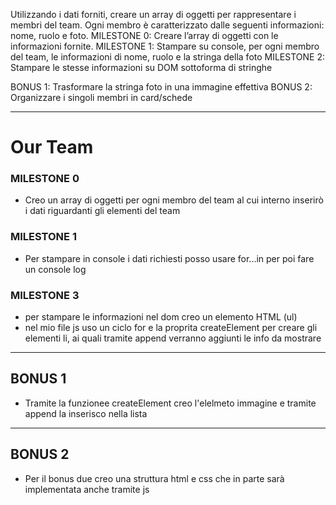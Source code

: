 Utilizzando i dati forniti, creare un array di oggetti per rappresentare i membri del team.
Ogni membro è caratterizzato dalle seguenti informazioni: nome, ruolo e foto.
MILESTONE 0:
Creare l’array di oggetti con le informazioni fornite.
MILESTONE 1:
Stampare su console, per ogni membro del team, le informazioni di nome, ruolo e la stringa della foto
MILESTONE 2:
Stampare le stesse informazioni su DOM sottoforma di stringhe

BONUS 1:
Trasformare la stringa foto in una immagine effettiva
BONUS 2:
Organizzare i singoli membri in card/schede

------------------------------------------------------------------------

# Our Team

### MILESTONE 0

- Creo un array di oggetti per ogni membro del team al cui interno inserirò i dati riguardanti gli elementi del team

### MILESTONE 1

- Per stampare in console i dati richiesti posso usare for...in
per poi fare un console log

### MILESTONE 3

- per stampare le informazioni nel dom creo un elemento HTML (ul)
- nel mio file js uso un ciclo for e la proprita createElement per creare gli elementi li, ai quali tramite append verranno aggiunti le info da mostrare 

---------------------------------------------------------------

## BONUS 1

- Tramite la funzionee createElement creo l'elelmeto immagine e tramite append la inserisco nella lista

---------------------------------------------------------------

## BONUS 2

- Per il bonus due creo una struttura html e css che in parte sarà implementata anche tramite js 
